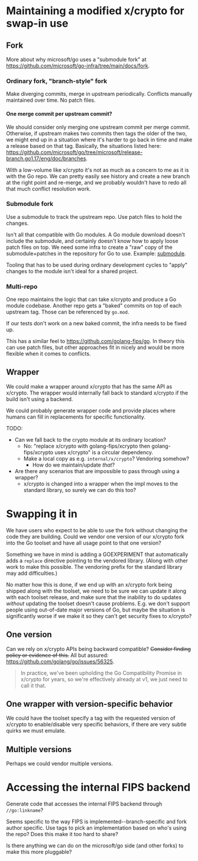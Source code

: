 # Maintaining a modified x/crypto for swap-in use

## Fork

More about why microsoft/go uses a "submodule fork" at https://github.com/microsoft/go-infra/tree/main/docs/fork.

### Ordinary fork, "branch-style" fork

Make diverging commits, merge in upstream periodically.
Conflicts manually maintained over time.
No patch files.

#### One merge commit per upstream commit?
We should consider only merging one upstream commit per merge commit.
Otherwise, if upstream makes two commits then tags the older of the two, we might end up in a situation where it's harder to go back in time and make a release based on that tag.
Basically, the situations listed here: https://github.com/microsoft/go/tree/microsoft/release-branch.go1.17/eng/doc/branches.

With a low-volume like x/crypto it's not as much as a concern to me as it is with the Go repo.
We can pretty easily see history and create a new branch at the right point and re-merge, and we probably wouldn't have to redo all that much conflict resolution work.

### Submodule fork

Use a submodule to track the upstream repo.
Use patch files to hold the changes.

Isn't all that compatible with Go modules.
A Go module download doesn't include the submodule, and certainly doesn't know how to apply loose patch files on top.
We need some infra to create a "raw" copy of the submodule+patches in the repository for Go to use.
Example: [submodule](submodule/).

Tooling that has to be used during ordinary development cycles to "apply" changes to the module isn't ideal for a shared project.

### Multi-repo

One repo maintains the logic that can take x/crypto and produce a Go module codebase.
Another repo gets a "baked" commits on top of each upstream tag.
Those can be referenced by `go.mod`.

If our tests don't work on a new baked commit, the infra needs to be fixed up.

This has a similar feel to https://github.com/golang-fips/go.
In theory this can use patch files, but other approaches fit in nicely and would be more flexible when it comes to conflicts.

## Wrapper

We could make a wrapper around x/crypto that has the same API as x/crypto.
The wrapper would internally fall back to standard x/crypto if the build isn't using a backend.

We could probably generate wrapper code and provide places where humans can fill in replacements for specific functionality.

TODO:
* Can we fall back to the crypto module at its ordinary location?
    * No: "replace x/crypto with golang-fips/xcrypto then golang-fips/xcrypto uses x/crypto" is a circular dependency.
    * Make a local copy as e.g. `internal/x/crypto`? Vendoring somehow?
        * How do we maintain/update *that*?
* Are there any scenarios that are impossible to pass through using a wrapper?
    * x/crypto is changed into a wrapper when the impl moves to the standard library, so surely we can do this too?

# Swapping it in

We have users who expect to be able to use the fork without changing the code they are building.
Could we vendor one version of our x/crypto fork into the Go toolset and have all usage point to that one version?

Something we have in mind is adding a GOEXPERIMENT that automatically adds a `replace` directive pointing to the vendored library.
(Along with other work to make this possible. The vendoring prefix for the standard library may add difficulties.)

No matter how this is done, if we end up with an x/crypto fork being shipped along with the toolset, we need to be sure we can update it along with each toolset release, and make sure that the inability to do updates *without* updating the toolset doesn't cause problems.
E.g. we don't support people using out-of-date major versions of Go, but maybe the situation is significantly worse if we make it so they can't get security fixes to x/crypto?

## One version

Can we rely on x/crypto APIs being backward compatible?
~~Consider finding policy or evidence of this.~~
All but assured: https://github.com/golang/go/issues/56325.

> In practice, we've been upholding the Go Compatibility Promise in x/crypto for years, so we're effectively already at v1, we just need to call it that.

## One wrapper with version-specific behavior

We could have the toolset specify a tag with the requested version of x/crypto to enable/disable very specific behaviors, if there are very subtle quirks we must emulate.

## Multiple versions

Perhaps we could vendor multiple versions.

# Accessing the internal FIPS backend

Generate code that accesses the internal FIPS backend through `//go:linkname`?

Seems specific to the way FIPS is implemented--branch-specific and fork author specific.
Use tags to pick an implementation based on who's using the repo?
Does this make it too hard to share?

Is there anything we can do on the microsoft/go side (and other forks) to make this more pluggable?
